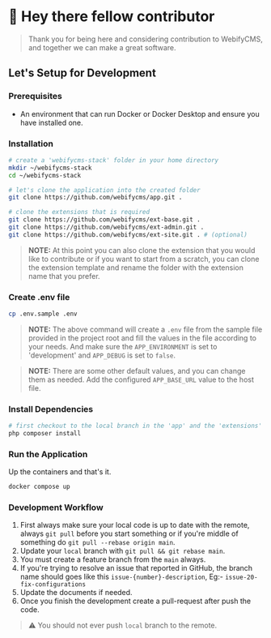 # 👋 Hey there fellow contributor

> Thank you for being here and considering contribution to WebifyCMS, 
> and together we can make a great software.

## Let's Setup for Development

### Prerequisites

* An environment that can run Docker or Docker Desktop 
and ensure you have installed one.

### Installation

```bash
# create a 'webifycms-stack' folder in your home directory
mkdir ~/webifycms-stack
cd ~/webifycms-stack

# let's clone the application into the created folder
git clone https://github.com/webifycms/app.git .

# clone the extensions that is required
git clone https://github.com/webifycms/ext-base.git .
git clone https://github.com/webifycms/ext-admin.git .
git clone https://github.com/webifycms/ext-site.git . # (optional)
```

> **NOTE:** At this point you can also clone the extension that you would 
> like to contribute or if you want to start from a scratch, you can clone the 
> extension template and rename the folder with the extension name that you prefer.

### Create .env file

```bash
cp .env.sample .env
```

> **NOTE:** The above command will create a `.env` file from the sample file provided 
> in the project root and fill the values in the file according to your needs.
> And make sure the `APP_ENVIRONMENT` is set to 'development' and `APP_DEBUG` 
> is set to `false`.

> **NOTE:** There are some other default values, and you can change them as needed. 
> Add the configured `APP_BASE_URL` value to the host file.

### Install Dependencies

```bash
# first checkout to the local branch in the 'app' and the 'extensions'
php composer install
```

### Run the Application

Up the containers and that's it.

```bash
docker compose up
```

### Development Workflow

1. First always make sure your local code is up to date with the remote, 
always `git pull` before you start something or if you're middle of something do 
`git pull --rebase origin main`.
2. Update your `local` branch with `git pull && git rebase main`. 
3. You must create a feature branch from the `main` always.
4. If you're trying to resolve an issue that reported in GitHub, the branch name 
should goes like this `issue-{number}-description`, Eg:- `issue-20-fix-configurations`
5. Update the documents if needed.
6. Once you finish the development create a pull-request after push the code.

> ⚠️ You should not ever push `local` branch to the remote.